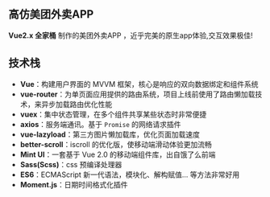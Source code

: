 ## 高仿美团外卖APP

**Vue2.x 全家桶** 制作的美团外卖APP ，近乎完美的原生app体验,交互效果极佳!

## 技术栈

- **Vue**：构建用户界面的 MVVM 框架，核心是响应的双向数据绑定和组件系统
- **vue-router**：为单页面应用提供的路由系统，项目上线前使用了路由懒加载技术，来异步加载路由优化性能
- **vuex**：集中状态管理，在多个组件共享某些状态时非常便捷
- **axios**：服务端通讯。基于 `Promise` 的网络请求插件
- **vue-lazyload**：第三方图片懒加载库，优化页面加载速度
- **better-scroll**：iscroll 的优化版，使移动端滑动体验更加流畅
- **Mint UI**：一套基于 Vue 2.0 的移动端组件库，出自饿了么前端
- **Sass(Scss)**：css 预编译处理器
- **ES6**：ECMAScript 新一代语法，模块化、解构赋值... 等方法非常好用
- **Moment.js**：日期时间格式化插件
